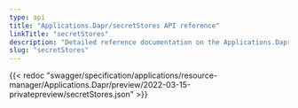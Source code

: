 ```yaml
---
type: api
title: "Applications.Dapr/secretStores API reference"
linkTitle: "secretStores"
description: "Detailed reference documentation on the Applications.Dapr/secretStores API"
slug: "secretStores"
---
```


{{< redoc "swagger/specification/applications/resource-manager/Applications.Dapr/preview/2022-03-15-privatepreview/secretStores.json" >}}